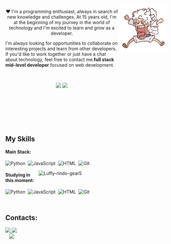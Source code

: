 <img align="right" style="margin-bottom:100px" width=30% src="https://github.com/NicolasHonorio/NicolasHonorio/blob/NicolasHonorio-patch-1/giphy.gif" min-width="400px" max-width="400px" width="400px" align="left" alt="Luffy-olhos-gear5">

<p align="center">❤️ I'm a programming enthusiast, always in search of new knowledge and challenges. At 15 years old, I'm at the beginning of my journey in the world of technology and I'm excited to learn and grow as a developer.

I'm always looking for opportunities to collaborate on interesting projects and learn from other developers. If you'd like to work together or just have a chat about technology, feel free to contact me.<strong>full stack mid-level developer</strong> focused on web development.</p>&nbsp;

<div  align="center" style="margin-bottom:100px">
<img width=55% align="center"  src="https://github-readme-streak-stats.herokuapp.com?user=NicolasHonorio&theme=radical&mode=weekly" />
<img width=40% align="center" src="https://github-readme-stats-git-main-NicolasHonorio.vercel.app/api/top-langs/?username=NicolasHonorio&show_icons=true&theme=radical&layout=compact" />
 </div>
 
 &nbsp;
 &nbsp;



## My Skills

#### Main Stack:

![Python](https://img.shields.io/badge/Python-14354C?style=for-the-badge&logo=python&logoColor=white)&nbsp;
![JavaScript](https://img.shields.io/badge/JavaScript-F7DF1E?style=for-the-badge&logo=javascript&logoColor=black)&nbsp;
![HTML](https://img.shields.io/badge/HTML5-E34F26?style=for-the-badge&logo=html5&logoColor=white)&nbsp;
![Git](https://img.shields.io/badge/GIT-E44C30?style=for-the-badge&logo=git&logoColor=white)&nbsp;

<img src="https://user-images.githubusercontent.com/148449451/276811299-65be880d-b86e-4064-a12e-f92ca4eeafe6.gif" min-width="400px" max-width="400px" width="400px" align="right" alt="Luffy-rindo-gear5">


#### Studying in this moment:

![Python](https://img.shields.io/badge/Python-14354C?style=for-the-badge&logo=python&logoColor=white)&nbsp;
![JavaScript](https://img.shields.io/badge/JavaScript-F7DF1E?style=for-the-badge&logo=javascript&logoColor=black)&nbsp;
![HTML](https://img.shields.io/badge/HTML5-E34F26?style=for-the-badge&logo=html5&logoColor=white)&nbsp;
![Git](https://img.shields.io/badge/GIT-E44C30?style=for-the-badge&logo=git&logoColor=white)&nbsp;


&nbsp;
&nbsp;

## Contacts:

<div> 
<a href="https://www.instagram.com/onicolashnr" target="_blank"><img src="https://img.shields.io/badge/-Instagram-%23E4405F?style=for-the-badge&logo=instagram&logoColor=white">
</a>
<a href = "emailto:contato.nicolas.honorio@escola.pr.gov.br"> <img src="https://img.shields.io/badge/-Gmail-%23333?style=for-the-badge&logo=gmail&logoColor=white" target="_blank"></a>
</div>&nbsp;&nbsp;
 

  
  
<img width=100% src="https://capsule-render.vercel.app/api?type=waving&color=8F0D87&height=120&section=footer"/>
